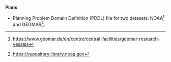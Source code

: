 **Plans**

+ Planning Problem Domain Definition (PDDL) file for two datasets: NOAA[^1] and GEOMAR[^2].

[^1]: https://www.geomar.de/en/centre/central-facilities/geomar-research-vessels

[^2]: https://repository.library.noaa.gov

